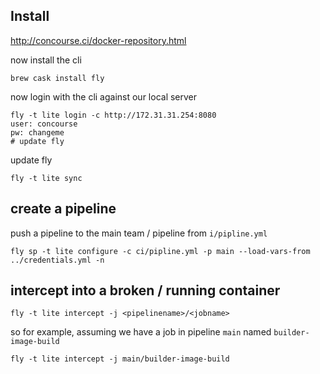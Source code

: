 ## Install
http://concourse.ci/docker-repository.html

now install the cli

    brew cask install fly

now login with the cli against our local server

    fly -t lite login -c http://172.31.31.254:8080 
    user: concourse
    pw: changeme
    # update fly

update fly    
    
    fly -t lite sync
    
    
## create a pipeline    

push a pipeline to the main team / pipeline from `i/pipline.yml`

    fly sp -t lite configure -c ci/pipline.yml -p main --load-vars-from ../credentials.yml -n
    
    
## intercept into a broken / running container

    fly -t lite intercept -j <pipelinename>/<jobname>
    
so for example, assuming we have a job in pipeline `main` named `builder-image-build`

    fly -t lite intercept -j main/builder-image-build
     
